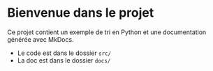 # Bienvenue dans le projet

Ce projet contient un exemple de tri en Python et une documentation générée avec MkDocs.

- Le code est dans le dossier `src/`
- La doc est dans le dossier `docs/`